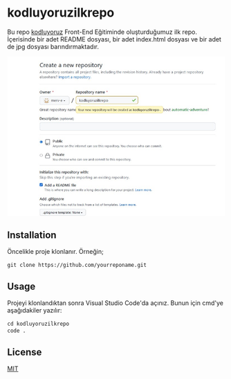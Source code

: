 # kodluyoruzilkrepo
Bu repo [kodluyoruz](https://kodluyoruz.org) Front-End Eğitiminde oluşturduğumuz ilk repo. İçerisinde bir adet README dosyası, bir adet index.html dosyası ve bir adet de jpg dosyası barındırmaktadır.

![](/ilkrepo.jpg)

## Installation 

Öncelikle proje klonlanır. Örneğin; 
```
git clone https://github.com/yourreponame.git
```
## Usage

Projeyi klonlandıktan sonra Visual Studio Code'da açınız. Bunun için cmd'ye aşağıdakiler yazılır: 

```
cd kodluyoruzilkrepo
code . 
```
 
## License 
[MIT](https://choosealicense.com/licenses/mit/)